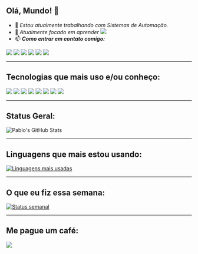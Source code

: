 Olá, Mundo! 👋
---

- 🔭 *Estou atualmente trabalhando com Sistemas de Automação.*
- 🌱 *Atualmente focado em aprender* [<img src="https://img.shields.io/badge/React_Native-20232A?style=for-the-badge&logo=react&logoColor=61DAFB" />](https://reactnative.dev)
- 📫 ***Como entrar em contato comigo:***

[<img src="https://img.shields.io/badge/linkedin-%230077B5.svg?&style=for-the-badge&logo=linkedin&logoColor=white" />](https://www.linkedin.com/in/opablosantos/) [<img src = "https://img.shields.io/badge/facebook-%231877F2.svg?&style=for-the-badge&logo=facebook&logoColor=white">](https://www.facebook.com/opablosantos) [<img src = "https://img.shields.io/badge/instagram-%23E4405F.svg?&style=for-the-badge&logo=instagram&logoColor=white">](https://www.instagram.com/opablosantos/) [<img src="https://img.shields.io/badge/WhatsApp-25D366?style=for-the-badge&logo=whatsapp&logoColor=white" />](https://wa.me/5513981198200) [<img src="https://img.shields.io/badge/Telegram-2CA5E0?style=for-the-badge&logo=telegram&logoColor=white" />](https://t.me/opablosantos) [<img src="https://img.shields.io/badge/twitter-%231DA1F2.svg?&style=for-the-badge&logo=twitter&logoColor=white" />](https://twitter.com/opablosantos7)
<!--- 👯 I’m looking to collaborate on ...
- 🤔 I’m looking for help with ...
- 💬 Ask me about ...
- 😄 Pronouns: ...
- ⚡ Fun fact: ... -->

---
## Tecnologias que mais uso e/ou conheço:
[<img src="https://img.shields.io/badge/JavaScript-F7DF1E?style=for-the-badge&logo=javascript&logoColor=black" />](https://www.javascript.com/) 
[<img src="https://img.shields.io/badge/TypeScript-007ACC?style=for-the-badge&logo=typescript&logoColor=white" />](https://www.typescriptlang.org/pt/) 
[<img src="https://img.shields.io/badge/React_Native-20232A?style=for-the-badge&logo=react&logoColor=61DAFB" />](https://reactnative.dev)
[<img src="https://img.shields.io/badge/PHP-777BB4?style=for-the-badge&logo=php&logoColor=white" />](https://www.php.net/) 
[<img src="https://img.shields.io/badge/Laravel-FF2D20?style=for-the-badge&logo=laravel&logoColor=white" />](https://laravel.com/) 
[<img src="https://img.shields.io/badge/Tailwind_CSS-38B2AC?style=for-the-badge&logo=tailwind-css&logoColor=white" />](https://tailwindcss.com/) 
[<img src="https://img.shields.io/badge/MySQL-00000F?style=for-the-badge&logo=mysql&logoColor=white" />](https://www.mysql.com/) 
[<img src="https://img.shields.io/badge/PostgreSQL-316192?style=for-the-badge&logo=postgresql&logoColor=white"/>](https://www.postgresql.org/)

---
## Status Geral:
<img alt="Pablo's GitHub Stats" src="https://github-readme-stats-opablosantos-projects.vercel.app/api?username=opablosantos&showicons=true&hideborder=true"/>

---
## Linguagens que mais estou usando:
[![Linguagens mais usadas](https://github-readme-stats-opablosantos-projects.vercel.app/api/top-langs/?username=opablosantos&layout=compact&hide_title=true&hide_border=true)](https://github.com/opablosantos/github-readme-stats)

---
## O que eu fiz essa semana:
[![Status semanal](https://github-readme-stats-opablosantos-projects.vercel.app/api/wakatime?username=opablosantos&layout=compact&hide_title=true&hide_border=true)](https://github.com/opablosantos/github-readme-stats)

---
## Me pague um café: 
[<img src="https://img.shields.io/badge/Buy_Me_A_Coffee-FFDD00?style=for-the-badge&logo=buy-me-a-coffee&logoColor=black" />](https://www.buymeacoffee.com/opablosantos)

<!--
[<img src="" />](https://)
https://natansl.medium.com/criando-um-readme-para-seu-perfil-no-github-6eb119218c4
https://github.com/anuraghazra/github-readme-stats
https://github.com/alexandresanlim/Badges4-README.md-Profile
https://www.markdownguide.org/basic-syntax/
-->
